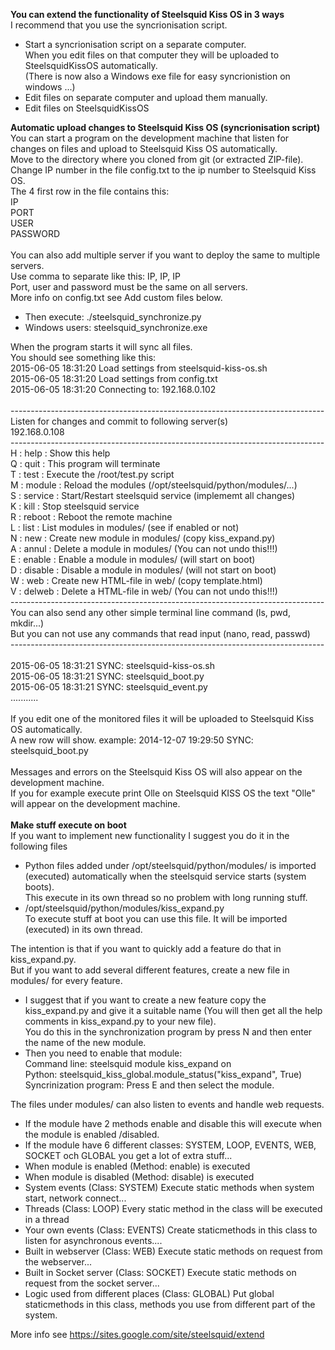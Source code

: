 <b>You can extend the functionality of Steelsquid Kiss OS in 3 ways</b>
<br>
I recommend that you use the syncrionisation script.
 - Start a syncrionisation script on a separate computer.<br>
   When you edit files on that computer they will be uploaded to SteelsquidKissOS automatically.<br>
   (There is now also a Windows exe file for easy syncrionistion on windows ...)
 - Edit files on separate computer and upload them manually.
 - Edit files on SteelsquidKissOS

<b>Automatic upload changes to Steelsquid Kiss OS (syncrionisation script)</b>
<br>
You can start a program on the development machine that listen for changes on files and upload to Steelsquid Kiss OS automatically.<br>
Move to the directory where you cloned from git (or extracted ZIP-file).<br>
Change IP number in the file config.txt to the ip number to Steelsquid Kiss OS.<br>
The 4 first row in the file contains this:<br>
IP<br>
PORT<br>
USER<br>
PASSWORD<br>
<br>
You can also add multiple server if you want to deploy the same to multiple servers.<br>
Use comma to separate like this: IP, IP, IP<br>
Port, user and password must be the same on all servers.<br>
More info on config.txt see Add custom files below.<br>

 - Then execute: ./steelsquid_synchronize.py
 - Windows users: steelsquid_synchronize.exe

When the program starts it will sync all files.<br>
You should see something like this:<br>
2015-06-05 18:31:20 Load settings from steelsquid-kiss-os.sh<br>
2015-06-05 18:31:20 Load settings from config.txt<br>
2015-06-05 18:31:20 Connecting to: 192.168.0.102<br>
<br>
------------------------------------------------------------------------------<br>
Listen for changes and commit to following server(s)<br>
192.168.0.108<br>
------------------------------------------------------------------------------<br>
 H : help    : Show this help<br>
 Q : quit    : This program will terminate<br>
 T : test    : Execute the /root/test.py script<br>
 M : module  : Reload the modules (/opt/steelsquid/python/modules/...)<br>
 S : service : Start/Restart steelsquid service (implememt all changes)<br>
 K : kill    : Stop steelsquid service<br>
 R : reboot  : Reboot the remote machine<br>
 L : list    : List modules in modules/ (see if enabled or not)<br>
 N : new     : Create new module in modules/ (copy kiss_expand.py)<br>
 A : annul   : Delete a module in modules/ (You can not undo this!!!)<br>
 E : enable  : Enable a module in modules/ (will start on boot)<br>
 D : disable : Disable a module in modules/ (will not start on boot)<br>
 W : web     : Create new HTML-file in web/ (copy template.html)<br>
 V : delweb  : Delete a HTML-file in web/ (You can not undo this!!!)<br>
------------------------------------------------------------------------------<br>
You can also send any other simple terminal line command (ls, pwd, mkdir...)<br>
But you can not use any commands that read input (nano, read, passwd)<br>
------------------------------------------------------------------------------<br>
<br>
2015-06-05 18:31:21 SYNC: steelsquid-kiss-os.sh<br>
2015-06-05 18:31:21 SYNC: steelsquid_boot.py<br>
2015-06-05 18:31:21 SYNC: steelsquid_event.py<br>
...........<br>
<br>
If you edit one of the monitored files it will be uploaded to Steelsquid Kiss OS automatically.<br>
A new row will show. example: 2014-12-07 19:29:50 SYNC: steelsquid_boot.py<br>
<br>
Messages and errors on the Steelsquid Kiss OS will also appear on the development machine.<br>
If you for example execute print Olle on Steelsquid KISS OS the text "Olle" will appear on the development machine.<br>
<br>
<b>Make stuff execute on boot</b><br>
If you want to implement new functionality I suggest you do it in the following files

 - Python files added under /opt/steelsquid/python/modules/ is imported (executed) automatically when the steelsquid service     starts (system boots).<br>
   This execute in its own thread so no problem with long running stuff.
 - /opt/steelsquid/python/modules/kiss_expand.py<br>
   To execute stuff at boot you can use this file. It will be imported (executed) in its own thread.

The intention is that if you want to quickly add a feature do that in kiss_expand.py.<br>
But if you want to add several different features, create a new file in modules/ for every feature.

 - I suggest that if you want to create a new feature copy the kiss_expand.py and give it a suitable name (You will then get     all the help comments in kiss_expand.py to your new file).<br>
   You do this in the synchronization program by press N and then enter the name of the new module.
 - Then you need to enable that module:<br>
   Command line: steelsquid module kiss_expand on<br>
   Python: steelsquid_kiss_global.module_status("kiss_expand", True)<br>
   Syncrinization program: Press E and then select the module.<br>

The files under modules/ can also listen to events and handle web requests.<br>

 - If the module have 2 methods enable and disable this will execute when the module is enabled /disabled.
 - If the module have 6 different classes: SYSTEM, LOOP, EVENTS, WEB, SOCKET och GLOBAL you get a lot of extra stuff...
 - When module is enabled (Method: enable) is executed
 - When module is disabled (Method: disable) is executed
 - System events (Class: SYSTEM)
   Execute static methods when system start, network connect...
 - Threads (Class: LOOP)
   Every static method in the class will be executed in a thread
 - Your own events (Class: EVENTS)
   Create staticmethods in this class to listen for asynchronous events....
 - Built in webserver (Class: WEB)
   Execute static methods on request from the webserver...
 - Built in Socket server (Class: SOCKET)
   Execute static methods on request from the socket server...
 - Logic used from different places (Class: GLOBAL)
   Put global staticmethods in this class, methods you use from different part of the system.

More info see https://sites.google.com/site/steelsquid/extend


